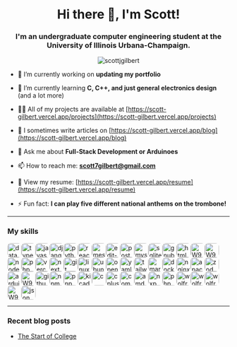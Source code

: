 <h1 align="center">Hi there 👋, I'm Scott!</h1>
<h3 align="center">I'm an undergraduate computer engineering student at the University of Illinois Urbana-Champaign.</h3>


<p align="center"> <img src="https://komarev.com/ghpvc/?username=scottjgilbert&label=Profile%20views&color=0e75b6&style=flat" alt="scottjgilbert" /> </p>


- 🔭 I’m currently working on **updating my portfolio**

- 🌱 I’m currently learning **C, C++, and just general electronics design** (and a lot more)

- 👨‍💻 All of my projects are available at [https://scott-gilbert.vercel.app/projects](https://scott-gilbert.vercel.app/projects)

- 📝 I sometimes write articles on [https://scott-gilbert.vercel.app/blog](https://scott-gilbert.vercel.app/blog)

- 💬 Ask me about **Full-Stack Development or Arduinoes**

- 📫 How to reach me: **scott7gilbert@gmail.com**

- 📄 View my resume: [https://scott-gilbert.vercel.app/resume](https://scott-gilbert.vercel.app/resume)

- ⚡ Fun fact: **I can play five different national anthems on the trombone!**

---

### My skills<!-- IMAGES-START -->
<div style="display:flex; flex-wrap:wrap; border-radius: 8px;">
<img src="https://unpkg.com/feather-icons/dist/icons/database.svg" alt="database.svg" width="32" style="border-radius: 8px;" />
<img src="https://cdn.simpleicons.org/typescript" alt="typescript" width="32" style="border-radius: 8px;" />
<img src="https://cdn.simpleicons.org/javascript" alt="javascript" width="32" style="border-radius: 8px;" />
<img src="https://cdn.simpleicons.org/django" alt="django" width="32" style="border-radius: 8px;" />
<img src="https://cdn.simpleicons.org/python" alt="python" width="32" style="border-radius: 8px;" />
<img src="https://cdn.simpleicons.org/react" alt="react" width="32" style="border-radius: 8px;" />
<img src="https://unpkg.com/feather-icons/dist/icons/message-square.svg" alt="message-square.svg" width="32" style="border-radius: 8px;" />
<img src="https://unpkg.com/feather-icons/dist/icons/edit-3.svg" alt="edit-3.svg" width="32" style="border-radius: 8px;" />
<img src="https://cdn.simpleicons.org/postgresql" alt="postgresql" width="32" style="border-radius: 8px;" />
<img src="https://cdn.simpleicons.org/mysql" alt="mysql" width="32" style="border-radius: 8px;" />
<img src="https://cdn.simpleicons.org/sqlite" alt="sqlite" width="32" style="border-radius: 8px;" />
<img src="https://cdn.simpleicons.org/gnubash" alt="gnubash" width="32" style="border-radius: 8px;" />
<img src="https://cdn.simpleicons.org/html5" alt="html5" width="32" style="border-radius: 8px;" />
<img src="https://m9mv2a6pya.ufs.sh/f/W9HqZMlcXCSf9vN77p3Dj4NfdLUvq3cZgz6pubTshKyeoBVw" alt="W9HqZMlcXCSf9vN77p3Dj4NfdLUvq3cZgz6pubTshKyeoBVw" width="32" style="border-radius: 8px;" />
<img src="https://m9mv2a6pya.ufs.sh/f/W9HqZMlcXCSfvH4gw9jDfraKjJQgNYemFl0uOyXqS6BnhwCP" alt="W9HqZMlcXCSfvH4gw9jDfraKjJQgNYemFl0uOyXqS6BnhwCP" width="32" style="border-radius: 8px;" />
<img src="https://cdn.simpleicons.org/nodedotjs" alt="nodedotjs" width="32" style="border-radius: 8px;" />
<img src="https://cdn.simpleicons.org/php" alt="php" width="32" style="border-radius: 8px;" />
<img src="https://cdn.simpleicons.org/vercel" alt="vercel" width="32" style="border-radius: 8px;" />
<img src="https://cdn.simpleicons.org/nextdotjs" alt="nextdotjs" width="32" style="border-radius: 8px;" />
<img src="https://cdn.simpleicons.org/git" alt="git" width="32" style="border-radius: 8px;" />
<img src="https://cdn.simpleicons.org/linux" alt="linux" width="32" style="border-radius: 8px;" />
<img src="https://cdn.simpleicons.org/ubuntu" alt="ubuntu" width="32" style="border-radius: 8px;" />
<img src="https://cdn.simpleicons.org/openai" alt="openai" width="32" style="border-radius: 8px;" />
<img src="https://cdn.simpleicons.org/yaml" alt="yaml" width="32" style="border-radius: 8px;" />
<img src="https://cdn.simpleicons.org/tailwindcss" alt="tailwindcss" width="32" style="border-radius: 8px;" />
<img src="https://cdn.simpleicons.org/markdown" alt="markdown" width="32" style="border-radius: 8px;" />
<img src="https://cdn.simpleicons.org/docker" alt="docker" width="32" style="border-radius: 8px;" />
<img src="https://cdn.simpleicons.org/nginx" alt="nginx" width="32" style="border-radius: 8px;" />
<img src="https://cdn.simpleicons.org/apache" alt="apache" width="32" style="border-radius: 8px;" />
<img src="https://cdn.simpleicons.org/zod" alt="zod" width="32" style="border-radius: 8px;" />
<img src="https://cdn.simpleicons.org/arduino" alt="arduino" width="32" style="border-radius: 8px;" />
<img src="https://m9mv2a6pya.ufs.sh/f/W9HqZMlcXCSfCqMH29gncWmaPg8GTnO3xKjof5edwN0XEYVh" alt="W9HqZMlcXCSfCqMH29gncWmaPg8GTnO3xKjof5edwN0XEYVh" width="32" style="border-radius: 8px;" />
<img src="https://cdn.simpleicons.org/github" alt="github" width="32" style="border-radius: 8px;" />
<img src="https://cdn.simpleicons.org/npm" alt="npm" width="32" style="border-radius: 8px;" />
<img src="https://cdn.simpleicons.org/pnpm" alt="pnpm" width="32" style="border-radius: 8px;" />
<img src="https://cdn.simpleicons.org/kicad" alt="kicad" width="32" style="border-radius: 8px;" />
<img src="https://cdn.simpleicons.org/c" alt="c" width="32" style="border-radius: 8px;" />
<img src="https://cdn.simpleicons.org/cplusplus" alt="cplusplus" width="32" style="border-radius: 8px;" />
<img src="https://cdn.simpleicons.org/composer" alt="composer" width="32" style="border-radius: 8px;" />
<img src="https://cdn.simpleicons.org/amd" alt="amd" width="32" style="border-radius: 8px;" />
<img src="https://cdn.simpleicons.org/nxp" alt="nxp" width="32" style="border-radius: 8px;" />
<img src="https://cdn.simpleicons.org/phpmyadmin" alt="phpmyadmin" width="32" style="border-radius: 8px;" />
<img src="https://cdn.simpleicons.org/wolfram" alt="wolfram" width="32" style="border-radius: 8px;" />
<img src="https://cdn.simpleicons.org/wolframlanguage" alt="wolframlanguage" width="32" style="border-radius: 8px;" />
<img src="https://cdn.simpleicons.org/wolframmathematica" alt="wolframmathematica" width="32" style="border-radius: 8px;" />
<img src="https://m9mv2a6pya.ufs.sh/f/W9HqZMlcXCSf0qFfQE5gypH8qdJC1LjbUioscP6wenQT9KXM" alt="W9HqZMlcXCSf0qFfQE5gypH8qdJC1LjbUioscP6wenQT9KXM" width="32" style="border-radius: 8px;" />
<img src="https://cdn.simpleicons.org/json" alt="json" width="32" style="border-radius: 8px;" />
</div>
<!-- IMAGES-END -->

---

### Recent blog posts

<!-- BLOG-POST-LIST:START -->
- [The Start of College](https://scott-gilbert.vercel.app/blog/the-start-of-college)
<!-- BLOG-POST-LIST:END -->

<!-- <h3 align="left">Connect with me:</h3>
<p align="left">
<a href="https://linkedin.com/in/https://www.linkedin.com/in/scott-j-gilbert/" target="blank"><img align="center" src="https://raw.githubusercontent.com/rahuldkjain/github-profile-readme-generator/master/src/images/icons/Social/linked-in-alt.svg" alt="https://www.linkedin.com/in/scott-j-gilbert/" height="30" width="40" /></a>
</p> -->

<!-- <p><img align="left" src="https://github-readme-stats-scott-gilbert.vercel.app/api/top-langs?username=scottjgilbert&show_icons=true&locale=en&layout=compact" alt="scottjgilbert" /></p>

<p>&nbsp;<img align="center" src="https://github-readme-stats-scott-gilbert.vercel.app/api?username=scottjgilbert&show_icons=true&locale=en" alt="scottjgilbert" /></p> -->

<!-- <p><img align="center" src="https://github-readme-streak-stats.herokuapp.com/?user=scottjgilbert&" alt="scottjgilbert" /></p> -->
